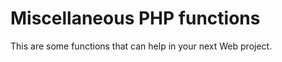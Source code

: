 Miscellaneous PHP functions
================

This are some functions that can help in your next Web project.
